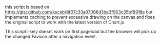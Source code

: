 this script is based on https://gist.github.com/kuceb/8f07c33a07066d3ba3f903c35bf8918a
but implements caching to prevent excessive drawing on the canvas and fixes the original script to work with the latest version of Chart.js

This script likely doesnt work on first pageload but the browser will pick up the changed Favicon after a navigation event.


